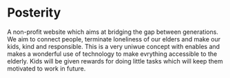 # Posterity
A non-profit website which aims at bridging the gap between generations. We aim to connect people, terminate loneliness of our elders and make our kids, kind and responsible. 
This is a very uniwue concept with enables and makes a wonderful use of technology to make evrything accessible to the elderly. Kids will be given rewards for doing little tasks which will keep them motivated to work in future.
